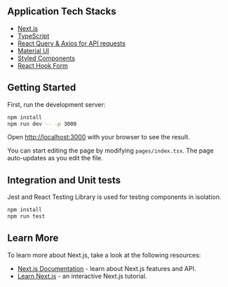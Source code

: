 ## Application Tech Stacks

- [Next.js](https://nextjs.org/docs)
- [TypeScript](https://www.typescriptlang.org/)
- [React Query & Axios for API requests](https://react-query.tanstack.com/)
- [Material UI](https://mui.com/)
- [Styled Components](https://styled-components.com/)
- [React Hook Form](https://react-hook-form.com/)

## Getting Started

First, run the development server:

```bash
npm install
npm run dev -- -p 3000
```

Open [http://localhost:3000](http://localhost:3000) with your browser to see the result.

You can start editing the page by modifying `pages/index.tsx`. The page auto-updates as you edit the file.

## Integration and Unit tests

Jest and React Testing Library is used for testing components in isolation.

```bash
npm install
npm run test
```

## Learn More

To learn more about Next.js, take a look at the following resources:

- [Next.js Documentation](https://nextjs.org/docs) - learn about Next.js features and API.
- [Learn Next.js](https://nextjs.org/learn) - an interactive Next.js tutorial.

